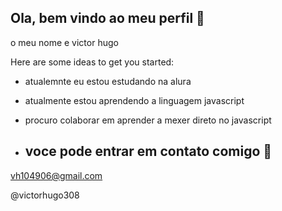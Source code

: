 ## Ola, bem vindo ao meu perfil  👋


o meu nome e victor hugo 

Here are some ideas to get you started:

- atualemnte eu estou estudando na alura 
- atualmente estou aprendendo a linguagem javascript
- procuro colaborar em aprender a mexer direto no javascript

- ## voce pode entrar em contato comigo  📧

vh104906@gmail.com

@victorhugo308
